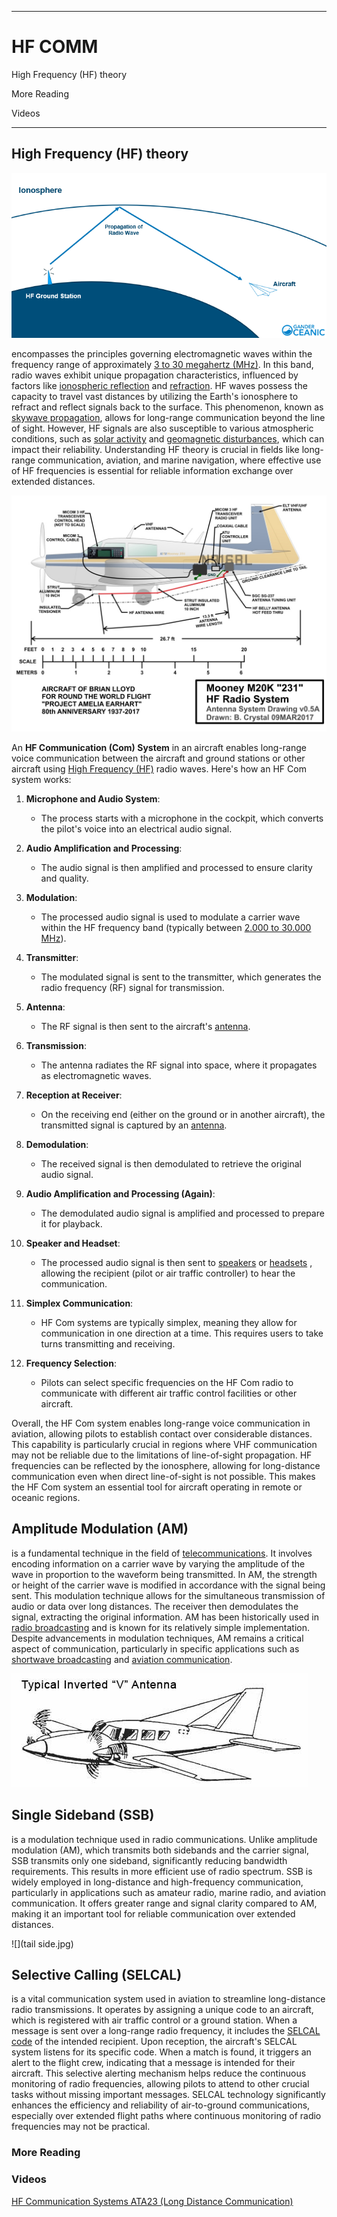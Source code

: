 ------------------------------------------------------------------------------------------------------------
# HF COMM 

High Frequency (HF) theory 

More Reading

Videos

------------------------------------------------------------------------------------------------------------

## High Frequency (HF) theory

![](hf_propagation.png)

encompasses the principles governing electromagnetic waves within the frequency range of approximately [3 to 30 megahertz (MHz)](https://en.wikipedia.org/wiki/High_frequency). In this band, radio waves exhibit unique propagation characteristics, influenced by factors like [ionospheric reflection](https://en.wikipedia.org/wiki/Ionosphere) and [refraction](https://en.wikipedia.org/wiki/Atmospheric_refraction). HF waves possess the capacity to travel vast distances by utilizing the Earth's ionosphere to refract and reflect signals back to the surface. This phenomenon, known as [skywave propagation](https://en.wikipedia.org/wiki/Skywave), allows for long-range communication beyond the line of sight. However, HF signals are also susceptible to various atmospheric conditions, such as [solar activity](https://en.wikipedia.org/wiki/Solar_activity) and [geomagnetic disturbances](https://en.wikipedia.org/wiki/Geomagnetic_storm), which can impact their reliability. Understanding HF theory is crucial in fields like long-range communication, aviation, and marine navigation, where effective use of HF frequencies is essential for reliable information exchange over extended distances.

![](MooneyM20_ALE_HF_Antenna_System2017_05A_1024.jpg)


An **HF Communication (Com) System** in an aircraft enables long-range voice communication between the aircraft and ground stations or other aircraft using [High Frequency (HF)](https://en.wikipedia.org/wiki/High_frequency) radio waves. Here's how an HF Com system works:

1. **Microphone and Audio System**:
   - The process starts with a microphone in the cockpit, which converts the pilot's voice into an electrical audio signal.

2. **Audio Amplification and Processing**:
   - The audio signal is then amplified and processed to ensure clarity and quality.

3. **Modulation**:
   - The processed audio signal is used to modulate a carrier wave within the HF frequency band (typically between [2.000 to 30.000 MHz](https://en.wikipedia.org/wiki/High_frequency)).

4. **Transmitter**:
   - The modulated signal is sent to the transmitter, which generates the radio frequency (RF) signal for transmission.

5. **Antenna**:
   - The RF signal is then sent to the aircraft's [antenna](https://en.wikipedia.org/wiki/Antenna_(radio)).

6. **Transmission**:
   - The antenna radiates the RF signal into space, where it propagates as electromagnetic waves.

7. **Reception at Receiver**:
   - On the receiving end (either on the ground or in another aircraft), the transmitted signal is captured by an [antenna](https://en.wikipedia.org/wiki/Antenna_(radio)).

8. **Demodulation**:
   - The received signal is then demodulated to retrieve the original audio signal.

9. **Audio Amplification and Processing (Again)**:
   - The demodulated audio signal is amplified and processed to prepare it for playback.

10. **Speaker and Headset**:
    - The processed audio signal is then sent to [speakers](https://en.wikipedia.org/wiki/Loudspeaker) or [headsets](https://en.wikipedia.org/wiki/Headset_(audio)) , allowing the recipient (pilot or air traffic controller) to hear the communication.

11. **Simplex Communication**:
    - HF Com systems are typically simplex, meaning they allow for communication in one direction at a time. This requires users to take turns transmitting and receiving.

12. **Frequency Selection**:
    - Pilots can select specific frequencies on the HF Com radio to communicate with different air traffic control facilities or other aircraft.

Overall, the HF Com system enables long-range voice communication in aviation, allowing pilots to establish contact over considerable distances. This capability is particularly crucial in regions where VHF communication may not be reliable due to the limitations of line-of-sight propagation. HF frequencies can be reflected by the ionosphere, allowing for long-distance communication even when direct line-of-sight is not possible. This makes the HF Com system an essential tool for aircraft operating in remote or oceanic regions.

## Amplitude Modulation (AM)

is a fundamental technique in the field of [telecommunications](https://en.wikipedia.org/wiki/Telecommunication). It involves encoding information on a carrier wave by varying the amplitude of the wave in proportion to the waveform being transmitted. In AM, the strength or height of the carrier wave is modified in accordance with the signal being sent. This modulation technique allows for the simultaneous transmission of audio or data over long distances. The receiver then demodulates the signal, extracting the original information. AM has been historically used in [radio broadcasting](https://en.wikipedia.org/wiki/Amplitude_modulation_broadcasting) and is known for its relatively simple implementation. Despite advancements in modulation techniques, AM remains a critical aspect of communication, particularly in specific applications such as [shortwave broadcasting](https://en.wikipedia.org/wiki/Shortwave_bands) and [aviation communication](https://en.wikipedia.org/wiki/Airband).

![](invertedVantenna.jpg)

## Single Sideband (SSB)

is a modulation technique used in radio communications. Unlike amplitude modulation (AM), which transmits both sidebands and the carrier signal, SSB transmits only one sideband, significantly reducing bandwidth requirements. This results in more efficient use of radio spectrum. SSB is widely employed in long-distance and high-frequency communication, particularly in applications such as amateur radio, marine radio, and aviation communication. It offers greater range and signal clarity compared to AM, making it an important tool for reliable communication over extended distances.

![](tail side.jpg)



## Selective Calling (SELCAL)

is a vital communication system used in aviation to streamline long-distance radio transmissions. It operates by assigning a unique code to an aircraft, which is registered with air traffic control or a ground station. When a message is sent over a long-range radio frequency, it includes the [SELCAL code](https://en.wikipedia.org/wiki/SELCAL) of the intended recipient. Upon reception, the aircraft's SELCAL system listens for its specific code. When a match is found, it triggers an alert to the flight crew, indicating that a message is intended for their aircraft. This selective alerting mechanism helps reduce the continuous monitoring of radio frequencies, allowing pilots to attend to other crucial tasks without missing important messages. SELCAL technology significantly enhances the efficiency and reliability of air-to-ground communications, especially over extended flight paths where continuous monitoring of radio frequencies may not be practical.





### More Reading

### Videos

[HF Communication Systems ATA23 (Long Distance Communication)](https://youtu.be/ttqLIDBGlEA?si=k5pUx7W8H4Zwl3eE)
